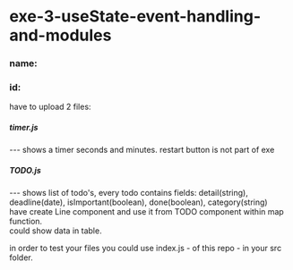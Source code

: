 # exe-3-useState-event-handling-and-modules

### name:  
### id:  

have to upload 2 files:
##### timer.js  
--- shows a timer seconds and minutes. restart button is not part of exe
##### TODO.js  
--- shows list of todo's, every todo contains fields: detail(string), deadline(date), isImportant(boolean), done(boolean), category(string)  
have create Line component and use it from TODO component within map function.  
could show data in table.  
  
in order to test your files you could use index.js - of this repo - in your src folder.


